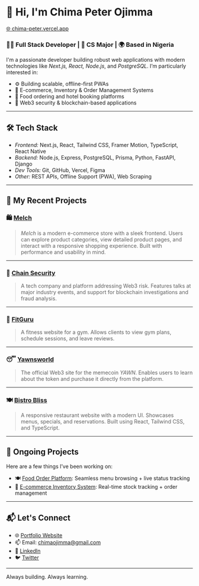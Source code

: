 # 👋 Hi, I'm Chima Peter Ojimma
[🌐 chima-peter.vercel.app](https://chima-peter.vercel.app/)

### 👨‍💻 Full Stack Developer | 🧠 CS Major | 🌍 Based in Nigeria

I'm a passionate developer building robust web applications with modern technologies like *Next.js, React, Node.js*, and *PostgreSQL*. I’m particularly interested in:

- ⚙ Building scalable, offline-first PWAs
- 🏪 E-commerce, Inventory & Order Management Systems
- 🍔 Food ordering and hotel booking platforms
- 🔐 Web3 security & blockchain-based applications

---

## 🛠 Tech Stack

- *Frontend:* Next.js, React, Tailwind CSS, Framer Motion, TypeScript, React Native
- *Backend:* Node.js, Express, PostgreSQL, Prisma, Python, FastAPI, Django
- *Dev Tools:* Git, GitHub, Vercel, Figma
- *Other:* REST APIs, Offline Support (PWA), Web Scraping

---

## 🚀 My Recent Projects

### 🛍 [Melch](https://melch-user.vercel.app/)
> *Melch* is a modern e-commerce store with a sleek frontend. Users can explore product categories, view detailed product pages, and interact with a responsive shopping experience. Built with performance and usability in mind.

---

### 🔐 [Chain Security](https://chain-security-rosy.vercel.app/)
> A tech company and platform addressing Web3 risk. Features talks at major industry events, and support for blockchain investigations and fraud analysis.

---

### 💪 [FitGuru](https://chima-peter.github.io/FitGuru/)
> A fitness website for a gym. Allows clients to view gym plans, schedule sessions, and leave reviews.

---

### 😴 [Yawnsworld](https://chima-peter.github.io/yawnsworld/)
> The official Web3 site for the memecoin *YAWN*. Enables users to learn about the token and purchase it directly from the platform.

---

### 🍽 [Bistro Bliss](https://chima-peter.github.io/Bistro-Bliss/)
> A responsive restaurant website with a modern UI. Showcases menus, specials, and reservations. Built using React, Tailwind CSS, and TypeScript.

---


## 🚀 Ongoing Projects

Here are a few things I’ve been working on:

- 🍽 [Food Order Platform](#): Seamless menu browsing + live status tracking
- 🛒 [E-commerce Inventory System](#): Real-time stock tracking + order management


---

## 📬 Let's Connect

- 🌐 [Portfolio Website](https://chima-peter.vercel.app/)
- 📫 Email: chimaojimma@gmail.com
- 💼 [LinkedIn](https://www.linkedin.com/in/chimaojimma)
- 🐦 [Twitter](https://twitter.com/he_mobs)

---

Always building. Always learning.